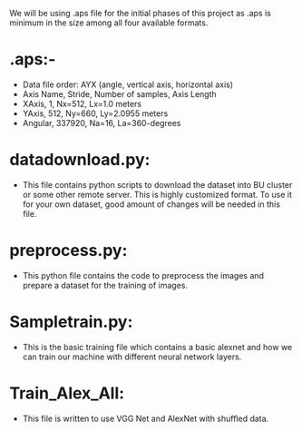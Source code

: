 
We will be using .aps file for the initial phases of this project as .aps is minimum in the size among all four available formats.
# .aps:-
- Data file order: AYX (angle, vertical axis, horizontal axis)
- Axis Name, Stride, Number of samples, Axis Length
- XAxis, 1, Nx=512, Lx=1.0 meters
- YAxis, 512, Ny=660, Ly=2.0955 meters
- Angular, 337920, Na=16, La=360-degrees

# datadownload.py:
- This file contains python scripts to download the dataset into BU cluster or some other remote server. This is highly customized     format. To use it for your own dataset, good amount of changes will be needed in this file.

# preprocess.py:
- This python file contains the code to preprocess the images and prepare a dataset for the training of images.

# Sampletrain.py:
- This is the basic training file which contains a basic alexnet and how we can train our machine with different neural network layers. 

# Train_Alex_All:
 - This file is written to use VGG Net and AlexNet with shuffled data. 
 
 # 
